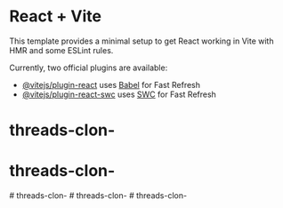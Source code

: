 # React + Vite

This template provides a minimal setup to get React working in Vite with HMR and some ESLint rules.

Currently, two official plugins are available:

- [@vitejs/plugin-react](https://github.com/vitejs/vite-plugin-react/blob/main/packages/plugin-react/README.md) uses [Babel](https://babeljs.io/) for Fast Refresh
- [@vitejs/plugin-react-swc](https://github.com/vitejs/vite-plugin-react-swc) uses [SWC](https://swc.rs/) for Fast Refresh
# threads-clon-
# threads-clon-
#   t h r e a d s - c l o n -  
 #   t h r e a d s - c l o n -  
 #   t h r e a d s - c l o n -  
 
